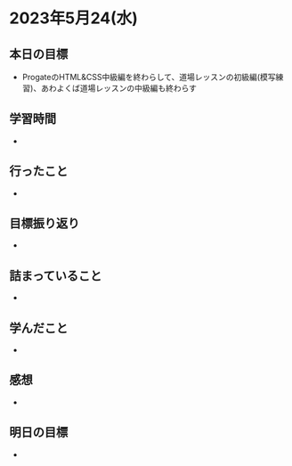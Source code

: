 # 2023年5月24(水)

## 本日の目標
- ProgateのHTML&CSS中級編を終わらして、道場レッスンの初級編(模写練習)、あわよくば道場レッスンの中級編も終わらす

## 学習時間
- 

## 行ったこと
- 
   
## 目標振り返り
- 

## 詰まっていること
- 

## 学んだこと
- 

## 感想
- 

## 明日の目標
- 
